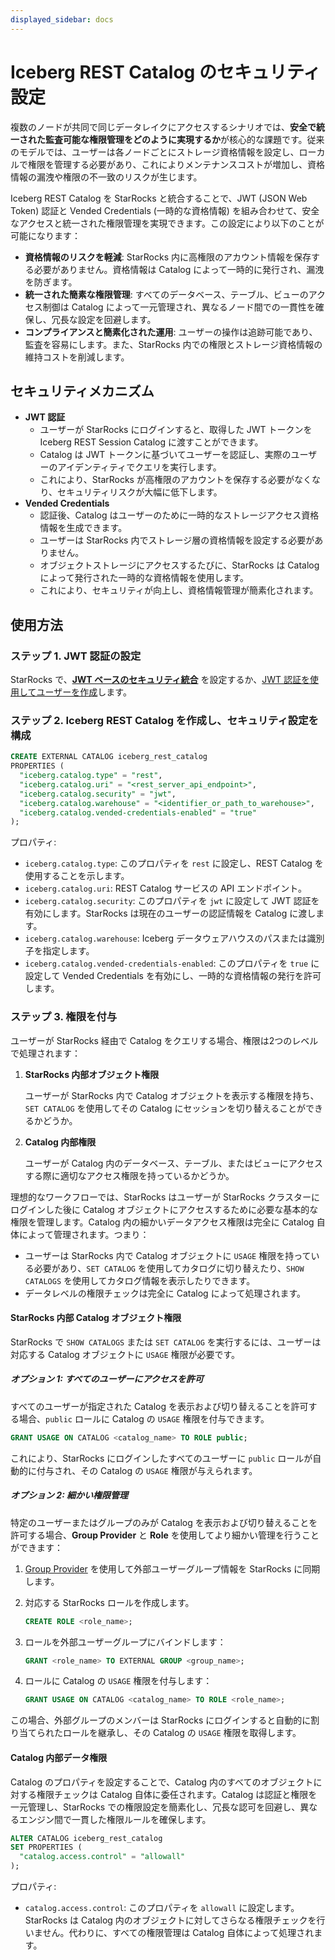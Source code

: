 ```yaml
---
displayed_sidebar: docs
---
```


# Iceberg REST Catalog のセキュリティ設定

複数のノードが共同で同じデータレイクにアクセスするシナリオでは、**安全で統一された監査可能な権限管理をどのように実現するか**が核心的な課題です。従来のモデルでは、ユーザーは各ノードごとにストレージ資格情報を設定し、ローカルで権限を管理する必要があり、これによりメンテナンスコストが増加し、資格情報の漏洩や権限の不一致のリスクが生じます。

Iceberg REST Catalog を StarRocks と統合することで、JWT (JSON Web Token) 認証と Vended Credentials (一時的な資格情報) を組み合わせて、安全なアクセスと統一された権限管理を実現できます。この設定により以下のことが可能になります：

- **資格情報のリスクを軽減**: StarRocks 内に高権限のアカウント情報を保存する必要がありません。資格情報は Catalog によって一時的に発行され、漏洩を防ぎます。
- **統一された簡素な権限管理**: すべてのデータベース、テーブル、ビューのアクセス制御は Catalog によって一元管理され、異なるノード間での一貫性を確保し、冗長な設定を回避します。
- **コンプライアンスと簡素化された運用**: ユーザーの操作は追跡可能であり、監査を容易にします。また、StarRocks 内での権限とストレージ資格情報の維持コストを削減します。

## セキュリティメカニズム

- **JWT 認証**
  - ユーザーが StarRocks にログインすると、取得した JWT トークンを Iceberg REST Session Catalog に渡すことができます。
  - Catalog は JWT トークンに基づいてユーザーを認証し、実際のユーザーのアイデンティティでクエリを実行します。
  - これにより、StarRocks が高権限のアカウントを保存する必要がなくなり、セキュリティリスクが大幅に低下します。
- **Vended Credentials**
  - 認証後、Catalog はユーザーのために一時的なストレージアクセス資格情報を生成できます。
  - ユーザーは StarRocks 内でストレージ層の資格情報を設定する必要がありません。
  - オブジェクトストレージにアクセスするたびに、StarRocks は Catalog によって発行された一時的な資格情報を使用します。
  - これにより、セキュリティが向上し、資格情報管理が簡素化されます。

## 使用方法

### ステップ 1. JWT 認証の設定

StarRocks で、**[JWT ベースのセキュリティ統合](../../../administration/user_privs/authentication/security_integration.md#create-a-security-integration-with-jwt)** を設定するか、[JWT 認証を使用してユーザーを作成](https://docs.starrocks.io/en/docs/administration/user_privs/authentication/jwt_authentication/)します。

### ステップ 2. Iceberg REST Catalog を作成し、セキュリティ設定を構成

```SQL
CREATE EXTERNAL CATALOG iceberg_rest_catalog
PROPERTIES (
  "iceberg.catalog.type" = "rest",
  "iceberg.catalog.uri" = "<rest_server_api_endpoint>",
  "iceberg.catalog.security" = "jwt",
  "iceberg.catalog.warehouse" = "<identifier_or_path_to_warehouse>",
  "iceberg.catalog.vended-credentials-enabled" = "true"
);
```

プロパティ:

- `iceberg.catalog.type`: このプロパティを `rest` に設定し、REST Catalog を使用することを示します。
- `iceberg.catalog.uri`: REST Catalog サービスの API エンドポイント。
- `iceberg.catalog.security`: このプロパティを `jwt` に設定して JWT 認証を有効にします。StarRocks は現在のユーザーの認証情報を Catalog に渡します。
- `iceberg.catalog.warehouse`: Iceberg データウェアハウスのパスまたは識別子を指定します。
- `iceberg.catalog.vended-credentials-enabled`: このプロパティを `true` に設定して Vended Credentials を有効にし、一時的な資格情報の発行を許可します。

### ステップ 3. 権限を付与

ユーザーが StarRocks 経由で Catalog をクエリする場合、権限は2つのレベルで処理されます：

1. **StarRocks 内部オブジェクト権限**

   ユーザーが StarRocks 内で Catalog オブジェクトを表示する権限を持ち、`SET CATALOG` を使用してその Catalog にセッションを切り替えることができるかどうか。

2. **Catalog 内部権限**

   ユーザーが Catalog 内のデータベース、テーブル、またはビューにアクセスする際に適切なアクセス権限を持っているかどうか。

理想的なワークフローでは、StarRocks はユーザーが StarRocks クラスターにログインした後に Catalog オブジェクトにアクセスするために必要な基本的な権限を管理します。Catalog 内の細かいデータアクセス権限は完全に Catalog 自体によって管理されます。つまり：

- ユーザーは StarRocks 内で Catalog オブジェクトに `USAGE` 権限を持っている必要があり、`SET CATALOG` を使用してカタログに切り替えたり、`SHOW CATALOGS` を使用してカタログ情報を表示したりできます。
- データレベルの権限チェックは完全に Catalog によって処理されます。

#### StarRocks 内部 Catalog オブジェクト権限

StarRocks で `SHOW CATALOGS` または `SET CATALOG` を実行するには、ユーザーは対応する Catalog オブジェクトに `USAGE` 権限が必要です。

##### オプション 1: すべてのユーザーにアクセスを許可

すべてのユーザーが指定された Catalog を表示および切り替えることを許可する場合、`public` ロールに Catalog の `USAGE` 権限を付与できます。

```SQL
GRANT USAGE ON CATALOG <catalog_name> TO ROLE public;
```

これにより、StarRocks にログインしたすべてのユーザーに `public` ロールが自動的に付与され、その Catalog の `USAGE` 権限が与えられます。

##### オプション 2: 細かい権限管理

特定のユーザーまたはグループのみが Catalog を表示および切り替えることを許可する場合、**Group Provider** と **Role** を使用してより細かい管理を行うことができます：

1. [Group Provider](../../../administration/user_privs/group_provider.md) を使用して外部ユーザーグループ情報を StarRocks に同期します。
2. 対応する StarRocks ロールを作成します。

    ```SQL
    CREATE ROLE <role_name>;
    ```

3. ロールを外部ユーザーグループにバインドします：

    ```SQL
    GRANT <role_name> TO EXTERNAL GROUP <group_name>;
    ```

4. ロールに Catalog の `USAGE` 権限を付与します：

    ```SQL
    GRANT USAGE ON CATALOG <catalog_name> TO ROLE <role_name>;
    ```

この場合、外部グループのメンバーは StarRocks にログインすると自動的に割り当てられたロールを継承し、その Catalog の `USAGE` 権限を取得します。

#### Catalog 内部データ権限

Catalog のプロパティを設定することで、Catalog 内のすべてのオブジェクトに対する権限チェックは Catalog 自体に委任されます。Catalog は認証と権限を一元管理し、StarRocks での権限設定を簡素化し、冗長な認可を回避し、異なるエンジン間で一貫した権限ルールを確保します。

```SQL
ALTER CATALOG iceberg_rest_catalog
SET PROPERTIES (
  "catalog.access.control" = "allowall"
);
```

プロパティ:

- `catalog.access.control`: このプロパティを `allowall` に設定します。StarRocks は Catalog 内のオブジェクトに対してさらなる権限チェックを行いません。代わりに、すべての権限管理は Catalog 自体によって処理されます。
